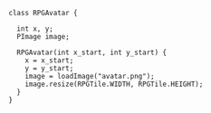     class RPGAvatar {

      int x, y;
      PImage image;

      RPGAvatar(int x_start, int y_start) {
        x = x_start;
        y = y_start;
        image = loadImage("avatar.png");
        image.resize(RPGTile.WIDTH, RPGTile.HEIGHT);
      }
    }